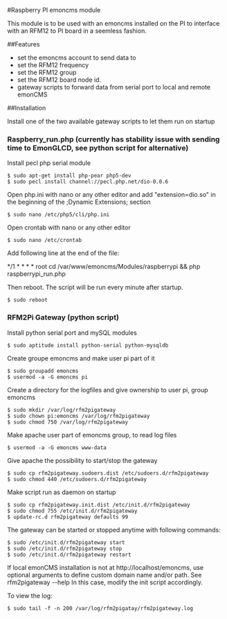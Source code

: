 #Raspberry PI emoncms module

This module is to be used with an emoncms installed on the PI to interface with an RFM12 to PI board in a seemless fashion.

##Features
- set the emoncms account to send data to
- set the RFM12 frequency
- set the RFM12 group
- set the RFM12 board node id.
- gateway scripts to forward data from serial port to local and remote emonCMS

##Installation

Install one of the two available gateway scripts to let them run on startup

### Raspberry_run.php (currently has stability issue with sending time to EmonGLCD, see python script for alternative)

  Install pecl php serial module

    $ sudo apt-get install php-pear php5-dev
    $ sudo pecl install channel://pecl.php.net/dio-0.0.6

  Open php.ini with nano or any other editor and add "extension=dio.so"
  in the beginning of the ;Dynamic Extensions; section

    $ sudo nano /etc/php5/cli/php.ini

  Open crontab with nano or any other editor

    $ sudo nano /etc/crontab

  Add following line at the end of the file:

  */1 * * * * root cd /var/www/emoncms/Modules/raspberrypi && php raspberrypi_run.php

  Then reboot. The script will be run every minute after startup.

    $ sudo reboot

### RFM2Pi Gateway (python script)

  Install python serial port and mySQL modules

    $ sudo aptitude install python-serial python-mysqldb
  
  Create groupe emoncms and make user pi part of it

    $ sudo groupadd emoncms
    $ usermod -a -G emoncms pi

  Create a directory for the logfiles and give ownership to user pi, group emoncms

    $ sudo mkdir /var/log/rfm2pigateway
    $ sudo chown pi:emoncms /var/log/rfm2pigateway
    $ sudo chmod 750 /var/log/rfm2pigateway

  Make apache user part of emoncms group, to read log files
    
    $ usermod -a -G emoncms www-data

  Give apache the possibility to start/stop the gateway
    
    $ sudo cp rfm2pigateway.sudoers.dist /etc/sudoers.d/rfm2pigateway
    $ sudo chmod 440 /etc/sudoers.d/rfm2pigateway

  Make script run as daemon on startup

    $ sudo cp rfm2pigateway.init.dist /etc/init.d/rfm2pigateway
    $ sudo chmod 755 /etc/init.d/rfm2pigateway
    $ update-rc.d rfm2pigateway defaults 99

  The gateway can be started or stopped anytime with following commands:

    $ sudo /etc/init.d/rfm2pigateway start
    $ sudo /etc/init.d/rfm2pigateway stop
    $ sudo /etc/init.d/rfm2pigateway restart
    
  If local emonCMS installation is not at http://localhost/emoncms, use optional
  arguments to define custom domain name and/or path. See rfm2pigateway --help
  In this case, modify the init script accordingly.
  
  To view the log:
  
    $ sudo tail -f -n 200 /var/log/rfm2pigatay/rfm2pigateway.log


